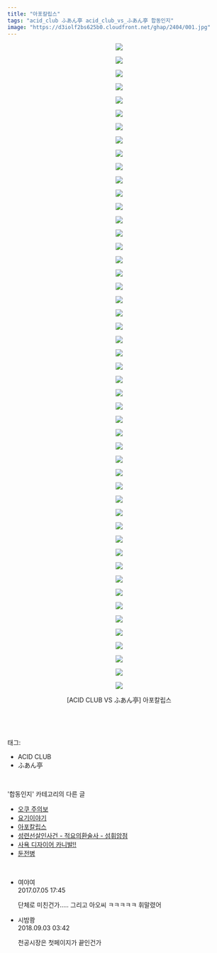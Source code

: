 ```yaml
---
title: "아포칼립스"
tags: "acid_club ふあん亭 acid_club_vs_ふあん亭 합동인지"
image: "https://d3iolf2bs625b0.cloudfront.net/ghap/2404/001.jpg"
---
```

<div class="article">
<p style="text-align: center; clear: none; float: none;"><img src="{{ site.imgserver3 }}/ghap/2404/001.jpg"/></p>
<p style="text-align: center; clear: none; float: none;"><img src="{{ site.imgserver3 }}/ghap/2404/002.jpg"/></p>
<p style="text-align: center; clear: none; float: none;"><img src="{{ site.imgserver3 }}/ghap/2404/003.jpg"/></p>
<p style="text-align: center; clear: none; float: none;"><img src="{{ site.imgserver3 }}/ghap/2404/004.jpg"/></p>
<p style="text-align: center; clear: none; float: none;"><img src="{{ site.imgserver3 }}/ghap/2404/005.jpg"/></p>
<p style="text-align: center; clear: none; float: none;"><img src="{{ site.imgserver3 }}/ghap/2404/006.jpg"/></p>
<p style="text-align: center; clear: none; float: none;"><img src="{{ site.imgserver3 }}/ghap/2404/007.jpg"/></p>
<p style="text-align: center; clear: none; float: none;"><img src="{{ site.imgserver3 }}/ghap/2404/008.jpg"/></p>
<p style="text-align: center; clear: none; float: none;"><img src="{{ site.imgserver3 }}/ghap/2404/009.jpg"/></p>
<p style="text-align: center; clear: none; float: none;"><img src="{{ site.imgserver3 }}/ghap/2404/010.jpg"/></p>
<p style="text-align: center; clear: none; float: none;"><img src="{{ site.imgserver3 }}/ghap/2404/011.jpg"/></p>
<p style="text-align: center; clear: none; float: none;"><img src="{{ site.imgserver3 }}/ghap/2404/012.jpg"/></p>
<p style="text-align: center; clear: none; float: none;"><img src="{{ site.imgserver3 }}/ghap/2404/013.jpg"/></p>
<p style="text-align: center; clear: none; float: none;"><img src="{{ site.imgserver3 }}/ghap/2404/014.jpg"/></p>
<p style="text-align: center; clear: none; float: none;"><img src="{{ site.imgserver3 }}/ghap/2404/015.jpg"/></p>
<p style="text-align: center; clear: none; float: none;"><img src="{{ site.imgserver3 }}/ghap/2404/016.jpg"/></p>
<p style="text-align: center; clear: none; float: none;"><img src="{{ site.imgserver3 }}/ghap/2404/017.jpg"/></p>
<p style="text-align: center; clear: none; float: none;"><img src="{{ site.imgserver3 }}/ghap/2404/018.jpg"/></p>
<p style="text-align: center; clear: none; float: none;"><img src="{{ site.imgserver3 }}/ghap/2404/019.jpg"/></p>
<p style="text-align: center; clear: none; float: none;"><img src="{{ site.imgserver3 }}/ghap/2404/020.jpg"/></p>
<p style="text-align: center; clear: none; float: none;"><img src="{{ site.imgserver3 }}/ghap/2404/021.jpg"/></p>
<p style="text-align: center; clear: none; float: none;"><img src="{{ site.imgserver3 }}/ghap/2404/022.jpg"/></p>
<p style="text-align: center; clear: none; float: none;"><img src="{{ site.imgserver3 }}/ghap/2404/023.jpg"/></p>
<p style="text-align: center; clear: none; float: none;"><img src="{{ site.imgserver3 }}/ghap/2404/024.jpg"/></p>
<p style="text-align: center; clear: none; float: none;"><img src="{{ site.imgserver3 }}/ghap/2404/025.jpg"/></p>
<p style="text-align: center; clear: none; float: none;"><img src="{{ site.imgserver3 }}/ghap/2404/026.jpg"/></p>
<p style="text-align: center; clear: none; float: none;"><img src="{{ site.imgserver3 }}/ghap/2404/027.jpg"/></p>
<p style="text-align: center; clear: none; float: none;"><img src="{{ site.imgserver3 }}/ghap/2404/028.jpg"/></p>
<p style="text-align: center; clear: none; float: none;"><img src="{{ site.imgserver3 }}/ghap/2404/029.jpg"/></p>
<p style="text-align: center; clear: none; float: none;"><img src="{{ site.imgserver3 }}/ghap/2404/030.jpg"/></p>
<p style="text-align: center; clear: none; float: none;"><img src="{{ site.imgserver3 }}/ghap/2404/031.jpg"/></p>
<p style="text-align: center; clear: none; float: none;"><img src="{{ site.imgserver3 }}/ghap/2404/032.jpg"/></p>
<p style="text-align: center; clear: none; float: none;"><img src="{{ site.imgserver3 }}/ghap/2404/033.jpg"/></p>
<p style="text-align: center; clear: none; float: none;"><img src="{{ site.imgserver3 }}/ghap/2404/034.jpg"/></p>
<p style="text-align: center; clear: none; float: none;"><img src="{{ site.imgserver3 }}/ghap/2404/035.jpg"/></p>
<p style="text-align: center; clear: none; float: none;"><img src="{{ site.imgserver3 }}/ghap/2404/036.jpg"/></p>
<p style="text-align: center; clear: none; float: none;"><img src="{{ site.imgserver3 }}/ghap/2404/037.jpg"/></p>
<p style="text-align: center; clear: none; float: none;"><img src="{{ site.imgserver3 }}/ghap/2404/038.jpg"/></p>
<p style="text-align: center; clear: none; float: none;"><img src="{{ site.imgserver3 }}/ghap/2404/039.jpg"/></p>
<p style="text-align: center; clear: none; float: none;"><img src="{{ site.imgserver3 }}/ghap/2404/040.jpg"/></p>
<p style="text-align: center; clear: none; float: none;"><img src="{{ site.imgserver3 }}/ghap/2404/041.jpg"/></p>
<p style="text-align: center; clear: none; float: none;"><img src="{{ site.imgserver3 }}/ghap/2404/042.jpg"/></p>
<p style="text-align: center; clear: none; float: none;"><img src="{{ site.imgserver3 }}/ghap/2404/043.jpg"/></p>
<p style="text-align: center; clear: none; float: none;"><img src="{{ site.imgserver3 }}/ghap/2404/044.jpg"/></p>
<p style="text-align: center; clear: none; float: none;"><img src="{{ site.imgserver3 }}/ghap/2404/045.jpg"/></p>
<p style="text-align: center; clear: none; float: none;"><img src="{{ site.imgserver3 }}/ghap/2404/046.jpg"/></p>
<p style="text-align: center; clear: none; float: none;"><img src="{{ site.imgserver3 }}/ghap/2404/047.jpg"/></p>
<p style="text-align: center; clear: none; float: none;"><img src="{{ site.imgserver3 }}/ghap/2404/048.jpg"/></p>
<p style="text-align: center; clear: none; float: none;"><img src="{{ site.imgserver3 }}/ghap/2404/049.jpg"/></p>
<p style="text-align: center; clear: none; float: none;">[ACID CLUB VS ふあん亭] 아포칼립스</p>
<p><br/></p>
</div><br/>
<div class="tagTrail">
<p>태그: </p>
<ul>
<li>ACID CLUB</li>
<li>ふあん亭</li>
</ul>
</div><br/>
<div class="another">
<p>'합동인지' 카테고리의 다른 글</p>
<ul>
<li><a href="/ghap_2437">오쿠 주의보</a></li>
<li><a href="/ghap_2414">요기이야기</a></li>
<li><a href="/ghap_2404">아포칼립스</a></li>
<li><a href="/ghap_2381">성련선살인사건 - 적요의환술사 - 섬휘암점</a></li>
<li><a href="/ghap_2379">사욕 디자이어 카니발!!</a></li>
<li><a href="/ghap_2374">둔전병</a></li>
</ul>
</div><br/>
<div class="cb_module cb_fluid">
<div class="cb_wrt cb_profile">
<div class="comment">
<ul>
<li class="cb_thumb_off" id="comment15029904">
<div class="cb_comment_area">
<div class="cb_info_area">
<div class="cb_section">
<span class="cb_nick_name">여야여</span>
</div>
<div class="cb_section">
<span class="cb_date">2017.07.05 17:45 </span>
</div>
</div>
<div class="cb_dsc_comment">
<p class="cb_dsc">
											단체로 미친건가..... 그리고 아오씨 ㅋㅋㅋㅋㅋ 휘말렸어
										</p>
</div>
</div></li>
<li class="cb_thumb_off" id="comment15324926">
<div class="cb_comment_area">
<div class="cb_info_area">
<div class="cb_section">
<span class="cb_nick_name">시밤쾅</span>
</div>
<div class="cb_section">
<span class="cb_date">2018.09.03 03:42 </span>
</div>
</div>
<div class="cb_dsc_comment">
<p class="cb_dsc">
											천공시장은 첫페이지가 끝인건가
										</p>
</div>
</div></li>
</ul>
</div>
</div><!-- commentList close -->
</div><br/>

